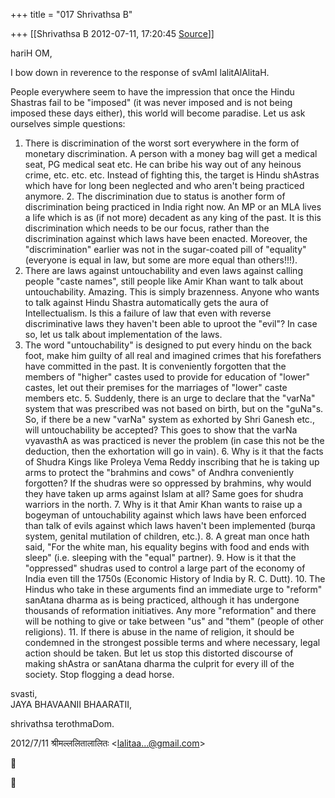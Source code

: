 +++
title = "017 Shrivathsa B"

+++
[[Shrivathsa B	2012-07-11, 17:20:45 [Source](https://groups.google.com/g/bvparishat/c/mC_p4qfuA1Q)]]



hariH OM,  
  
 I bow down in reverence to the response of svAmI lalitAlAlitaH.  
  
 People everywhere seem to have the impression that once the Hindu Shastras fail to be "imposed" (it was never imposed and is not being imposed these days either), this world will become paradise. Let us ask ourselves simple questions:  

1.  There is discrimination of the worst sort everywhere in the form of
    monetary discrimination. A person with a money bag will get a
    medical seat, PG medical seat etc. He can bribe his way out of any
    heinous crime, etc. etc. etc. Instead of fighting this, the target
    is Hindu shAstras which have for long been neglected and who aren't
    being practiced anymore. 2.  The discrimination due to status is another form of discrimination
    being practiced in India right now. An MP or an MLA lives a life
    which is as (if not more) decadent as any king of the past. It is
    this discrimination which needs to be our focus, rather than the
    discrimination against which laws have been enacted. Moreover, the
    "discrimination" earlier was not in the sugar-coated pill of
    "equality" (everyone is equal in law, but some are more equal than
    others!!!).  
3.  There are laws against untouchability and even laws against calling
    people "caste names", still people like Amir Khan want to talk about
    untouchability. Amazing. This is simply brazenness. Anyone who wants
    to talk against Hindu Shastra automatically gets the aura of
    Intellectualism. Is this a failure of law that even with reverse
    discriminative laws they haven't been able to uproot the "evil"? In
    case so, let us talk about implementation of the laws.  
4.  The word "untouchability" is designed to put every hindu on the back
    foot, make him guilty of all real and imagined crimes that his
    forefathers have committed in the past. It is conveniently forgotten
    that the members of "higher" castes used to provide for education of
    "lower" castes, let out their premises for the marriages of "lower"
    caste members etc. 5.  Suddenly, there is an urge to declare that the "varNa" system that
    was prescribed was not based on birth, but on the "guNa"s. So, if
    there be a new "varNa" system as exhorted by Shri Ganesh etc., will
    untouchability be accepted? This goes to show that the varNa
    vyavasthA as was practiced is never the problem (in case this not be
    the deduction, then the exhortation will go in vain). 6.  Why is it that the facts of Shudra Kings like Proleya Vema Reddy
    inscribing that he is taking up arms to protect the "brahmins and
    cows" of Andhra conveniently forgotten? If the shudras were so
    oppressed by brahmins, why would they have taken up arms against
    Islam at all? Same goes for shudra warriors in the north. 7.  Why is it that Amir Khan wants to raise up a bogeyman of
    untouchability against which laws have been enforced than talk of
    evils against which laws haven't been implemented (burqa system,
    genital mutilation of children, etc.). 8.  A great man once hath said, "For the white man, his equality begins
    with food and ends with sleep" (i.e. sleeping with the "equal"
    partner). 9.  How is it that the "oppressed" shudras used to control a large part
    of the economy of India even till the 1750s (Economic History of
    India by R. C. Dutt). 10. The Hindus who take in these arguments find an immediate urge to
    "reform" sanAtana dharma as is being practiced, although it has
    undergone thousands of reformation initiatives. Any more
    "reformation" and there will be nothing to give or take between "us"
    and "them" (people of other religions). 11. If there is abuse in the name of religion, it should be condemned in
    the strongest possible terms and where necessary, legal action
    should be taken. But let us stop this distorted discourse of making
    shAstra or sanAtana dharma the culprit for every ill of the society.
    Stop flogging a dead horse.  

svasti,  
 JAYA BHAVAANII BHAARATII,  

shrivathsa terothmaDom.  

2012/7/11 श्रीमल्ललितालालितः \<[lalitaa...@gmail.com]()\>  





